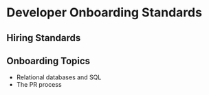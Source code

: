 # Developer Onboarding Standards

## Hiring Standards

## Onboarding Topics

* Relational databases and SQL
* The PR process
